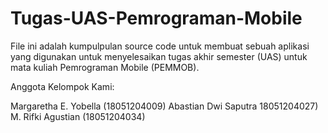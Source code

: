 # Tugas-UAS-Pemrograman-Mobile

File ini adalah kumpulpulan source code untuk membuat sebuah aplikasi yang digunakan untuk menyelesaikan tugas akhir semester (UAS) untuk mata kuliah Pemrograman Mobile (PEMMOB).

Anggota Kelompok Kami:

Margaretha E. Yobella (18051204009)
Abastian Dwi Saputra 18051204027)
M. Rifki Agustian (18051204034)
